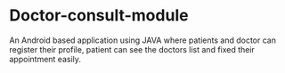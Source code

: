 # Doctor-consult-module
An Android based application using JAVA where patients and doctor can register their profile, patient can see the doctors list and fixed their appointment easily.
